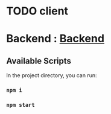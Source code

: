 # TODO client 
# Backend :  [Backend](https://github.com/codernishchay/todo-go-postgresql-redis)
## Available Scripts

In the project directory, you can run:
### `npm i `
### `npm start`
